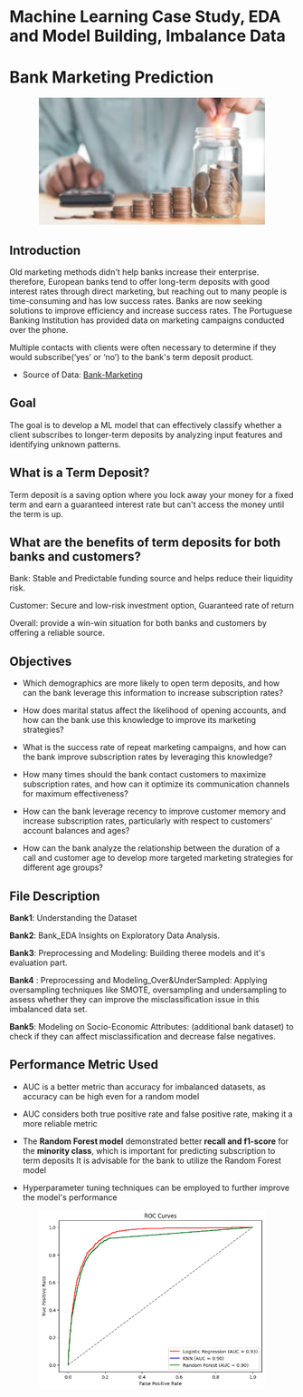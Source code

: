 # Machine Learning Case Study, EDA and Model Building, Imbalance Data

# Bank Marketing Prediction

<p align="center">
    <img width="400" src="Rincian-Biaya-Operasi-Tahi-Lalat-di-Erha-Clinic-300x168.jpg" alt="Material Bread logo">
</p>



## **Introduction**

Old marketing methods didn't help banks increase their enterprise. therefore, European banks tend to offer long-term deposits with good interest rates through direct marketing, but reaching out to many people is time-consuming and has low success rates. 
Banks are now seeking solutions to improve efficiency and increase success rates. 
The Portuguese Banking Institution has provided data on marketing campaigns conducted over the phone.


Multiple contacts with clients were often necessary to determine if they would subscribe(‘yes’ or ‘no’) to the bank's term deposit product.


- Source of Data: [Bank-Marketing](https://archive.ics.uci.edu/ml/datasets/bank+marketing#)


## **Goal**  

The goal is to develop a ML model that can effectively classify whether a client subscribes to longer-term deposits by analyzing input features and identifying unknown patterns.

## **What is a Term Deposit?**

Term deposit is a saving option where you lock away your money for a fixed term and earn a guaranteed interest rate but can't access the money until the term is up.


## **What are the benefits of term deposits for both banks and customers?**

Bank: Stable and Predictable funding source and helps reduce their liquidity risk.


Customer: Secure and low-risk investment option, Guaranteed rate of return


Overall: provide a win-win situation for both banks and customers by offering a reliable source.


## **Objectives**

- Which demographics are more likely to open term deposits, and how can the bank leverage this information to increase subscription rates?


- How does marital status affect the likelihood of opening accounts, and how can the bank use this knowledge to improve its marketing strategies?


- What is the success rate of repeat marketing campaigns, and how can the bank improve subscription rates by leveraging this knowledge?


- How many times should the bank contact customers to maximize subscription rates, and how can it optimize its communication channels for maximum effectiveness?


- How can the bank leverage recency to improve customer memory and increase subscription rates, particularly with respect to customers' account balances and ages?


- How can the bank analyze the relationship between the duration of a call and customer age to develop more targeted marketing strategies for different age groups?


 ## **File Description**
 
**Bank1**: Understanding the Dataset

**Bank2**: Bank_EDA Insights on Exploratory Data Analysis.

**Bank3**: Preprocessing and Modeling: Building theree models and it's evaluation part.

**Bank4** : Preprocessing and Modeling_Over&UnderSampled: Applying oversampling techniques like SMOTE, oversampling and undersampling to assess whether they can improve the misclassification issue in this imbalanced data set.

**Bank5**: Modeling on Socio-Economic Attributes: (additional bank dataset) to check if they can affect misclassification and decrease false negatives.

## **Performance Metric Used**


- AUC is a better metric than accuracy for imbalanced datasets, as accuracy can be high even for a random model


- AUC considers both true positive rate and false positive rate, making it a more reliable metric


- The **Random Forest model** demonstrated better **recall and f1-score** for the **minority class**, which is important for predicting subscription to term deposits
It is advisable for the bank to utilize the Random Forest model


- Hyperparameter tuning techniques can be employed to further improve the model's performance



<p align="center">
    <img width="400" src="ROC_on_allfeatures.png" alt="Material Bread logo">  
</p>


